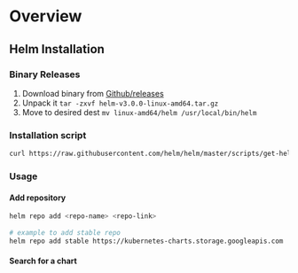 # Overview
## Helm Installation
### Binary Releases
1. Download binary from [Github/releases](https://github.com/helm/helm/releases)
2. Unpack it `tar -zxvf helm-v3.0.0-linux-amd64.tar.gz`
3. Move to desired dest `mv linux-amd64/helm /usr/local/bin/helm`

### Installation script
```bash
curl https://raw.githubusercontent.com/helm/helm/master/scripts/get-helm-3 | bash
```

### Usage
#### Add repository
```bash
helm repo add <repo-name> <repo-link>
    
# example to add stable repo
helm repo add stable https://kubernetes-charts.storage.googleapis.com
```

#### Search for a chart

